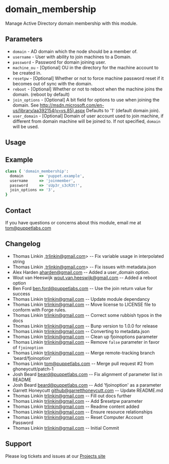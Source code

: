 # domain_membership

Manage Active Directory domain membership with this module.

## Parameters

 * ```domain```       - AD domain which the node should be a member of.
 * ```username```     - User with ability to join machines to a Domain.
 * ```password```     - Password for domain joining user.
 * ```machine_ou```   - [Optional] OU in the directory for the machine account to be created in.
 * ```resetpw```      - [Optional] Whether or not to force machine password reset if it becomes out of sync with the domain.
 * ```reboot```       - [Optional] Whether or not to reboot when the machine joins the domain. (reboot by default)
 * ```join_options``` - [Optional] A bit field for options to use when joining the domain. See http://msdn.microsoft.com/en-us/library/aa392154(v=vs.85).aspx Defaults to '1' (default domain join).
 * ```user_domain```  - [Optional] Domain of user account used to join machine, if different from domain machine will be joined to.  If not specified, ```domain``` will be used.

## Usage



## Example
```ruby
class { 'domain_membership':
  domain       => 'puppet.example',
  username     => 'joinmember',
  password     => 'sUp3r_s3cR3t!',
  join_options => '3',
}
```

## Contact

  If you have questions or concerns about this module, email me at tom@puppetlabs.com

## Changelog

* Thomas Linkin ,trlinkin@gmail.com> -- Fix variable usage in interpolated string
* Thomas Linkin ,trlinkin@gmail.com> -- Fix issues with metadata.json
* Alex Harden <aharden@gmail.com> -- Added a user_domain option.
* Wout van Heeswijk <wout.van.heeswijk@gmail.com> -- Added a reboot option
* Ben Ford <ben.ford@puppetlabs.com> -- Use the join return value for success
* Thomas Linkin <trlinkin@gmail.com> -- Update module dependancy
* Thomas Linkin <trlinkin@gmail.com> -- Move license to LICENSE file to conform with Forge rules.
* Thomas Linkin <trlinkin@gmail.com> -- Correct some rubbish typos in the docs
* Thomas Linkin <trlinkin@gmail.com> -- Bunp version to 1.0.0 for release
* Thomas Linkin <trlinkin@gmail.com> -- Converting to metadata.json
* Thomas Linkin <trlinkin@gmail.com> -- Clean up fjoinoptions parameter
* Thomas Linkin <trlinkin@gmail.com> -- Remove `false` parameter in favor of `fjoinoption`
* Thomas Linkin <trlinkin@gmail.com> -- Merge remote-tracking branch 'beard/fjoinoption'
* Thomas Linkin <tom@puppetlabs.com> -- Merge pull request #2 from ghoneycutt/patch-1
* Josh Beard <beard@puppetlabs.com> -- Fix alignment of parameter list in README
* Josh Beard <beard@puppetlabs.com> -- Add 'fjoinoption' as a parameter
* Garrett Honeycutt <github@garretthoneycutt.com> -- Update README.md
* Thomas Linkin <trlinkin@gmail.com> -- Fill out docs further
* Thomas Linkin <trlinkin@gmail.com> -- Add $resetpw parameter
* Thomas Linkin <trlinkin@gmail.com> -- Readme content added
* Thomas Linkin <trlinkin@gmail.com> -- Ensure resource relationships
* Thomas Linkin <trlinkin@gmail.com> -- Reset Computer Account Password
* Thomas Linkin <trlinkin@gmail.com> -- Initial Commit

## Support

Please log tickets and issues at our [Projects site](http://www.github.com/trlinkin/puppet-domain_membership)
